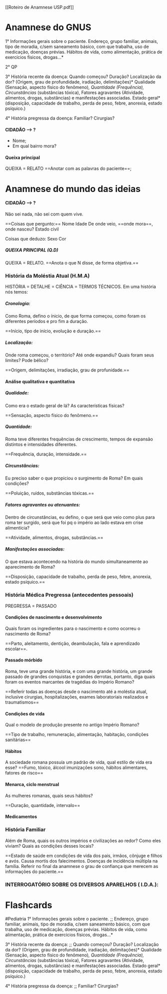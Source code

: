 [[Roteiro de Anamnese USP.pdf]]


# Anamnese do GNUS
1° Informações gerais sobre o paciente. 
Endereço, grupo familiar, animais, tipo de moradia, c/sem saneamento básico, com que trabalha, uso de medicação, doenças prévias.
Hábitos de vida, como alimentação, prática de exercícios físicos, drogas...*

2° QP

3° História recente da doença:
Quando começou? Duração? Localização da dor? (Origem, grau de profundidade, iradiação, delimitações)* Qualidade (Sensação, aspecto físico do fenômeno)*, Quantidade (Frequência), Circunstâncias* (substâncias tóxica), Fatores agravantes (Atividade, alimentos, drogas, substâncias) e manifestações associadas. 
Estado geral* (disposição, capacidade de trabalho, perda de peso, febre, anorexia, estado psíquico.)

4° História pregressa da doença:
Familiar? Cirurgias? 

#### CIDADÃO --> ? 
* Nome; 
* Em qual bairro mora? 



#### Queixa principal 
QUEIXA = RELATO
==Anotar com as palavras do paciente==; 

# Anamnese do mundo das ideias 
#### CIDADÃO --> ? 
Não sei nada, não sei com quem vive. 

==Coisas que pergunto:==
Nome
Idade 
De onde veio, ==onde mora==, onde nasceu? 
Estado civil

Coisas que deduzo: 
Sexo 
Cor 
##### QUEIXA PRINCIPAL (Q.D) 
QUEIXA = RELATO. 
==Anota o que N disse, de forma objetiva.== 
### História da Moléstia Atual (H.M.A) 
HISTÓRIA = DETALHE = CIÊNCIA = TERMOS TÉCNICOS. 
Em uma história nós temos: 
##### Cronologia:
Como Roma, defino o ínicio, de que forma começou, como foram os diferentes períodos e pro fim a duração. 

==Início, tipo de início, evolução e duração.==
##### Localização: 
Onde roma começou, o território? Até onde expandiu?
Quais foram seus limites? Pode bélico?

==Origem, delimitações, irradiação, grau de profunidade.==

#### Análise qualitativa e quantitativa
##### Qualidade: 
Como era o estado geral de lá? As características físicas?

==Sensação, aspecto físico do fenômeno.==
##### Quantidade: 
Roma teve diferentes frequências de crescimento, tempos de expansão distintos e intensidades diferentes. 

==Frequência, duração, intensidade.==
##### Circunstâncias: 
Eu preciso saber o que propiciou o surgimento de Roma? 
Em quais condições? 

==Poluição, ruídos, substâncias tóxicas.== 
##### Fatores agravantes ou atenuantes: 
Dentro de circunstâncias, eu defino, o que será que veio como plus para roma ter surgido, será que foi pq o império ao lado estava em crise alimentícia? 

==Atividade, alimentos, drogas, substâncias.==
##### Manifestações associadas: 
O que estava acontecendo na história do mundo simultaneamente ao aparecimento de Roma? 

==Disposição, capacidade de trabalho, perda de peso, febre, anorexia, estado psíquico.== 

### História Médica Pregressa (antecedentes pessoais)
PREGRESSA = PASSADO 
#### Condições de nascimento e desenvolvimento
Quais foram os ingredientes para o nascimento e como ocorreu o nascimento de Roma? 

==Parto, aleitamento, dentição, deambulação, fala e aprendizado escolar==. 
#### Passado mórbido 
Roma, teve uma grande história, e com uma grande história, um grande passado de grandes conquistas e grandes derrotas, portanto, diga quais foram os eventos marcantes de tragédias do Império Romano? 

==Referir todas as doenças desde o nascimento até a moléstia atual, inclusive cirurgias, hospitalizações, exames laboratoriais realizados e traumatismos==

#### Condições de vida
Qual o modelo de produção presente no antigo Império Romano? 

==Tipo de trabalho, remuneração, alimentação, habitação, condições sanitárias==
#### Hábitos
A sociedade romana possuía um padrão de vida, qual estilo de vida era esse? 
==Fumo, tóxico, álcool imunizações sono, hábitos alimentares, fatores de risco==
#### Menarca, ciclo menstrual
As mulheres romanas, quais seus hábitos? 

==Duração, quantidade, intervalo==
#### Medicamentos


### História Familiar
Além de Roma, quais os outros impérios e civilizações ao redor? Como eles viviam? Quais as condições desses locais?

==Estado de saúde em condições de vida dos pais, irmãos, cônjuge e filhos e avós. Causa mortis dos falecimentos. Doenças de incidência múltipla na família. Referir no final da anamnese o grau de confiança que merecem as informações do paciente.==

### INTERROGATÓRIO SOBRE OS DIVERSOS APARELHOS ( I.D.A.):


# Flashcards
#Pediatria 
1° Informações gerais sobre o paciente. ;; Endereço, grupo familiar, animais, tipo de moradia, c/sem saneamento básico, com que trabalha, uso de medicação, doenças prévias. Hábitos de vida, como alimentação, prática de exercícios físicos, drogas...*
<!--SR:!2023-11-26,14,230-->

3° História recente da doença: ;; Quando começou? Duração? Localização da dor? (Origem, grau de profundidade, iradiação, delimitações)* Qualidade (Sensação, aspecto físico do fenômeno)*, Quantidade (Frequência), Circunstâncias* (substâncias tóxica), Fatores agravantes (Atividade, alimentos, drogas, substâncias) e manifestações associadas. Estado geral* (disposição, capacidade de trabalho, perda de peso, febre, anorexia, estado psíquico.)
<!--SR:!2023-11-27,7,210-->

4° História pregressa da doença: ;; Familiar? Cirurgias? 
<!--SR:!2023-11-28,16,230-->